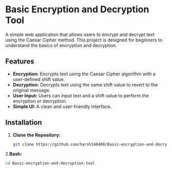 # Basic Encryption and Decryption Tool

A simple web application that allows users to encrypt and decrypt text using the Caesar Cipher method. This project is designed for beginners to understand the basics of encryption and decryption.

## Features

- **Encryption:** Encrypts text using the Caesar Cipher algorithm with a user-defined shift value.
- **Decryption:** Decrypts text using the same shift value to revert to the original message.
- **User Input:** Users can input text and a shift value to perform the encryption or decryption.
- **Simple UI:** A clean and user-friendly interface.


## Installation

1. **Clone the Repository:**

   ```bash
   git clone https://github.com/harsh140400/Basic-encryption-and-decryption-tool.git

2.**Bash:**

   ```bash
   cd Basic-encryption-and-decryption-tool

